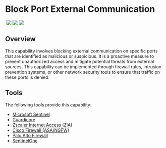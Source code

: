 # Block Port External Communication
&nbsp;![](https://img.shields.io/badge/ID-C3107-blue)&nbsp;![](https://img.shields.io/badge/Phase-Containment_%28P0003%29-blue)&nbsp;![](https://img.shields.io/badge/Category-Network-blue)
## Overview
This capability involves blocking external communication on specific ports that are identified as malicious or suspicious. It is a proactive measure to prevent unauthorized access and mitigate potential threats from external sources. This capability can be implemented through firewall rules, intrusion prevention systems, or other network security tools to ensure that traffic on these ports is denied.

## Tools
The following tools provide this capability:

- [Microsoft Sentinel](../tool/ms-sentinel/C3107.md)
- [Guardicore](../tool/guardicore/C3107.md)
- [Zscaler Internet Access (ZIA)](../tool/zscaler-zia/C3107.md)
- [Cisco Firewall (ASA/NGFW)](../tool/cisco-fw/C3107.md)
- [Palo Alto Firewall](../tool/palo-alto-fw/C3107.md)
- [SentinelOne](../tool/sentinelone/C3107.md)
